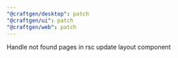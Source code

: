 ```yaml
---
"@craftgen/desktop": patch
"@craftgen/ui": patch
"@craftgen/web": patch
---
```


Handle not found pages in rsc update layout component
